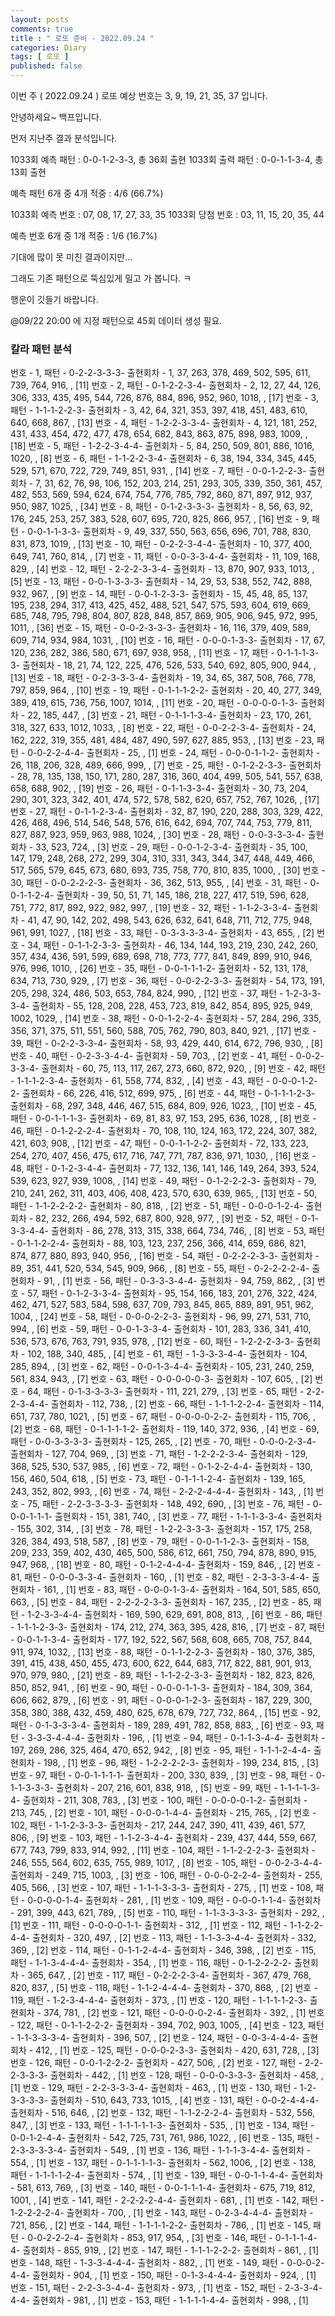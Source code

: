 ```yaml
---
layout: posts
comments: true
title : " 로또 준비 - 2022.09.24 "
categories: Diary
tags: [ 로또 ]
published: false
---
```


이번 주 ( 2022.09.24 ) 로또 예상 번호는 3, 9, 19, 21, 35, 37 입니다.

안녕하세요~ 백프입니다.

먼저 지난주 결과 분석입니다.

1033회 예측 패턴 : 0-0-1-2-3-3, 총 36회 출현
1033회 출력 패턴 : 0-0-1-1-3-4, 총 13회 출현

예측 패턴 6개 중 4개 적중 : 4/6 (66.7%)

1033회 예측 번호 : 07, 08, 17, 27, 33, 35
1033회 당첨 번호 : 03, 11, 15, 20, 35, 44

예측 번호 6개 중 1개 적중 : 1/6 (16.7%)

기대에 많이 못 미친 결과이지만...

그래도 기존 패턴으로 뚝심있게 밀고 가 봅니다. ㅋ

행운이 깃들기 바랍니다.

@09/22 20:00 에 지정 패턴으로 45회 데이터 생성 필요.

### 칼라 패턴 분석

번호 - 1, 패턴 - 0-2-2-3-3-3-
출현회차 - 1, 37, 263, 378, 469, 502, 595, 611, 739, 764, 916, , [11]
번호 - 2, 패턴 - 0-1-2-2-3-4-
출현회차 - 2, 12, 27, 44, 126, 306, 333, 435, 495, 544, 726, 876, 884, 896, 952, 960, 1018, , [17]
번호 - 3, 패턴 - 1-1-1-2-2-3-
출현회차 - 3, 42, 64, 321, 353, 397, 418, 451, 483, 610, 640, 668, 867, , [13]
번호 - 4, 패턴 - 1-2-2-3-3-4-
출현회차 - 4, 121, 181, 252, 431, 433, 454, 472, 477, 478, 654, 682, 843, 863, 875, 898, 983, 1009, , [18]
번호 - 5, 패턴 - 1-2-2-3-4-4-
출현회차 - 5, 84, 250, 509, 801, 886, 1016, 1020, , [8]
번호 - 6, 패턴 - 1-1-2-2-3-4-
출현회차 - 6, 38, 194, 334, 345, 445, 529, 571, 670, 722, 729, 749, 851, 931, , [14]
번호 - 7, 패턴 - 0-0-1-2-2-3-
출현회차 - 7, 31, 62, 76, 98, 106, 152, 203, 214, 251, 293, 305, 339, 350, 361, 457, 482, 553, 569, 594, 624, 674, 754, 776, 785, 792, 860, 871, 897, 912, 937, 950, 987, 1025, , [34]
번호 - 8, 패턴 - 0-1-2-3-3-3-
출현회차 - 8, 56, 63, 92, 176, 245, 253, 257, 383, 528, 607, 695, 720, 825, 866, 957, , [16]
번호 - 9, 패턴 - 0-0-1-1-3-3-
출현회차 - 9, 49, 337, 550, 563, 656, 696, 701, 788, 830, 831, 873, 1019, , [13]
번호 - 10, 패턴 - 0-2-2-3-4-4-
출현회차 - 10, 377, 400, 649, 741, 760, 814, , [7]
번호 - 11, 패턴 - 0-0-3-3-4-4-
출현회차 - 11, 109, 168, 829, , [4]
번호 - 12, 패턴 - 2-2-2-3-3-4-
출현회차 - 13, 870, 907, 933, 1013, , [5]
번호 - 13, 패턴 - 0-0-1-3-3-3-
출현회차 - 14, 29, 53, 538, 552, 742, 888, 932, 967, , [9]
번호 - 14, 패턴 - 0-0-1-2-3-3-
출현회차 - 15, 45, 48, 85, 137, 195, 238, 294, 317, 413, 425, 452, 488, 521, 547, 575, 593, 604, 619, 669, 685, 748, 795, 798, 804, 807, 828, 848, 857, 869, 905, 906, 945, 972, 995, 1011, , [36]
번호 - 15, 패턴 - 0-0-2-3-3-3-
출현회차 - 16, 116, 379, 409, 589, 609, 714, 934, 984, 1031, , [10]
번호 - 16, 패턴 - 0-0-0-1-3-3-
출현회차 - 17, 67, 120, 236, 282, 386, 580, 671, 697, 938, 958, , [11]
번호 - 17, 패턴 - 0-1-1-1-3-3-
출현회차 - 18, 21, 74, 122, 225, 476, 526, 533, 540, 692, 805, 900, 944, , [13]
번호 - 18, 패턴 - 0-2-3-3-3-4-
출현회차 - 19, 34, 65, 387, 508, 766, 778, 797, 859, 964, , [10]
번호 - 19, 패턴 - 0-1-1-1-2-2-
출현회차 - 20, 40, 277, 349, 389, 419, 615, 736, 756, 1007, 1014, , [11]
번호 - 20, 패턴 - 0-0-0-0-1-3-
출현회차 - 22, 185, 447, , [3]
번호 - 21, 패턴 - 0-1-1-1-3-4-
출현회차 - 23, 170, 261, 318, 327, 633, 1012, 1033, , [8]
번호 - 22, 패턴 - 0-0-2-2-3-4-
출현회차 - 24, 162, 222, 319, 355, 481, 484, 487, 490, 597, 627, 885, 953, , [13]
번호 - 23, 패턴 - 0-0-2-2-4-4-
출현회차 - 25, , [1]
번호 - 24, 패턴 - 0-0-0-1-1-2-
출현회차 - 26, 118, 206, 328, 489, 666, 999, , [7]
번호 - 25, 패턴 - 0-1-2-2-3-3-
출현회차 - 28, 78, 135, 138, 150, 171, 280, 287, 316, 360, 404, 499, 505, 541, 557, 638, 658, 688, 902, , [19]
번호 - 26, 패턴 - 0-1-1-3-3-4-
출현회차 - 30, 73, 204, 290, 301, 323, 342, 401, 474, 572, 578, 582, 620, 657, 752, 767, 1026, , [17]
번호 - 27, 패턴 - 0-1-1-2-3-4-
출현회차 - 32, 87, 190, 220, 288, 303, 329, 422, 426, 468, 496, 514, 546, 548, 576, 616, 642, 694, 707, 744, 753, 779, 811, 827, 887, 923, 959, 963, 988, 1024, , [30]
번호 - 28, 패턴 - 0-0-3-3-3-4-
출현회차 - 33, 523, 724, , [3]
번호 - 29, 패턴 - 0-0-1-2-3-4-
출현회차 - 35, 100, 147, 179, 248, 268, 272, 299, 304, 310, 331, 343, 344, 347, 448, 449, 466, 517, 565, 579, 645, 673, 680, 693, 735, 758, 770, 810, 835, 1000, , [30]
번호 - 30, 패턴 - 0-0-2-2-2-3-
출현회차 - 36, 362, 513, 955, , [4]
번호 - 31, 패턴 - 0-0-1-1-2-4-
출현회차 - 39, 50, 51, 71, 145, 186, 218, 227, 417, 519, 596, 628, 751, 772, 817, 892, 922, 982, 997, , [19]
번호 - 32, 패턴 - 1-1-2-3-3-4-
출현회차 - 41, 47, 90, 142, 202, 498, 543, 626, 632, 641, 648, 711, 712, 775, 948, 961, 991, 1027, , [18]
번호 - 33, 패턴 - 0-3-3-3-3-4-
출현회차 - 43, 655, , [2]
번호 - 34, 패턴 - 0-1-1-2-3-3-
출현회차 - 46, 134, 144, 193, 219, 230, 242, 260, 357, 434, 436, 591, 599, 689, 698, 718, 773, 777, 841, 849, 899, 910, 946, 976, 996, 1010, , [26]
번호 - 35, 패턴 - 0-0-1-1-1-2-
출현회차 - 52, 131, 178, 634, 713, 730, 929, , [7]
번호 - 36, 패턴 - 0-0-2-2-3-3-
출현회차 - 54, 173, 191, 205, 298, 324, 486, 503, 653, 784, 824, 990, , [12]
번호 - 37, 패턴 - 1-2-3-3-3-4-
출현회차 - 55, 128, 208, 228, 453, 723, 819, 842, 854, 895, 925, 949, 1002, 1029, , [14]
번호 - 38, 패턴 - 0-0-1-2-2-4-
출현회차 - 57, 284, 296, 335, 356, 371, 375, 511, 551, 560, 588, 705, 762, 790, 803, 840, 921, , [17]
번호 - 39, 패턴 - 0-2-2-3-3-4-
출현회차 - 58, 93, 429, 440, 614, 672, 796, 930, , [8]
번호 - 40, 패턴 - 0-2-3-3-4-4-
출현회차 - 59, 703, , [2]
번호 - 41, 패턴 - 0-0-2-3-3-4-
출현회차 - 60, 75, 113, 117, 267, 273, 660, 872, 920, , [9]
번호 - 42, 패턴 - 1-1-1-2-3-4-
출현회차 - 61, 558, 774, 832, , [4]
번호 - 43, 패턴 - 0-0-0-1-2-2-
출현회차 - 66, 226, 416, 512, 699, 975, , [6]
번호 - 44, 패턴 - 0-1-1-1-2-3-
출현회차 - 68, 297, 348, 446, 467, 515, 684, 809, 926, 1023, , [10]
번호 - 45, 패턴 - 0-0-1-1-1-3-
출현회차 - 69, 81, 83, 97, 153, 295, 636, 1028, , [8]
번호 - 46, 패턴 - 0-1-2-2-2-4-
출현회차 - 70, 108, 110, 124, 163, 172, 224, 307, 382, 421, 603, 908, , [12]
번호 - 47, 패턴 - 0-0-1-1-2-2-
출현회차 - 72, 133, 223, 254, 270, 407, 456, 475, 617, 716, 747, 771, 787, 836, 971, 1030, , [16]
번호 - 48, 패턴 - 0-1-2-3-4-4-
출현회차 - 77, 132, 136, 141, 146, 149, 264, 393, 524, 539, 623, 927, 939, 1008, , [14]
번호 - 49, 패턴 - 0-1-2-2-2-3-
출현회차 - 79, 210, 241, 262, 311, 403, 406, 408, 423, 570, 630, 639, 965, , [13]
번호 - 50, 패턴 - 1-1-2-2-2-2-
출현회차 - 80, 818, , [2]
번호 - 51, 패턴 - 0-0-0-1-2-4-
출현회차 - 82, 232, 266, 494, 592, 687, 800, 928, 977, , [9]
번호 - 52, 패턴 - 0-1-3-3-4-4-
출현회차 - 86, 278, 313, 315, 338, 664, 734, 746, , [8]
번호 - 53, 패턴 - 0-1-1-2-2-4-
출현회차 - 88, 103, 123, 237, 256, 366, 414, 659, 686, 821, 874, 877, 880, 893, 940, 956, , [16]
번호 - 54, 패턴 - 0-2-2-2-3-3-
출현회차 - 89, 351, 441, 520, 534, 545, 909, 966, , [8]
번호 - 55, 패턴 - 0-2-2-2-2-4-
출현회차 - 91, , [1]
번호 - 56, 패턴 - 0-3-3-3-4-4-
출현회차 - 94, 759, 862, , [3]
번호 - 57, 패턴 - 0-1-2-3-3-4-
출현회차 - 95, 154, 166, 183, 201, 276, 322, 424, 462, 471, 527, 583, 584, 598, 637, 709, 793, 845, 865, 889, 891, 951, 962, 1004, , [24]
번호 - 58, 패턴 - 0-0-0-2-2-3-
출현회차 - 96, 99, 271, 531, 710, 994, , [6]
번호 - 59, 패턴 - 0-0-1-3-3-4-
출현회차 - 101, 283, 336, 341, 410, 536, 573, 676, 763, 791, 935, 978, , [12]
번호 - 60, 패턴 - 1-2-2-2-3-3-
출현회차 - 102, 188, 340, 485, , [4]
번호 - 61, 패턴 - 1-3-3-3-4-4-
출현회차 - 104, 285, 894, , [3]
번호 - 62, 패턴 - 0-0-1-3-4-4-
출현회차 - 105, 231, 240, 259, 561, 834, 943, , [7]
번호 - 63, 패턴 - 0-0-0-0-0-3-
출현회차 - 107, 605, , [2]
번호 - 64, 패턴 - 0-1-3-3-3-3-
출현회차 - 111, 221, 279, , [3]
번호 - 65, 패턴 - 2-2-2-3-4-4-
출현회차 - 112, 738, , [2]
번호 - 66, 패턴 - 1-1-1-2-2-4-
출현회차 - 114, 651, 737, 780, 1021, , [5]
번호 - 67, 패턴 - 0-0-0-0-2-2-
출현회차 - 115, 706, , [2]
번호 - 68, 패턴 - 0-1-1-1-1-2-
출현회차 - 119, 140, 372, 936, , [4]
번호 - 69, 패턴 - 0-0-3-3-3-3-
출현회차 - 125, 265, , [2]
번호 - 70, 패턴 - 0-0-0-2-3-4-
출현회차 - 127, 704, 969, , [3]
번호 - 71, 패턴 - 1-2-2-2-3-4-
출현회차 - 129, 368, 525, 530, 537, 985, , [6]
번호 - 72, 패턴 - 0-1-2-2-4-4-
출현회차 - 130, 156, 460, 504, 618, , [5]
번호 - 73, 패턴 - 0-1-1-1-2-4-
출현회차 - 139, 165, 243, 352, 802, 993, , [6]
번호 - 74, 패턴 - 2-2-2-4-4-4-
출현회차 - 143, , [1]
번호 - 75, 패턴 - 2-2-3-3-3-3-
출현회차 - 148, 492, 690, , [3]
번호 - 76, 패턴 - 0-0-0-1-1-1-
출현회차 - 151, 381, 740, , [3]
번호 - 77, 패턴 - 1-1-1-3-3-4-
출현회차 - 155, 302, 314, , [3]
번호 - 78, 패턴 - 1-2-2-3-3-3-
출현회차 - 157, 175, 258, 326, 384, 493, 518, 587, , [8]
번호 - 79, 패턴 - 0-0-1-1-2-3-
출현회차 - 158, 209, 233, 359, 402, 430, 465, 500, 586, 612, 661, 750, 794, 878, 890, 915, 947, 968, , [18]
번호 - 80, 패턴 - 0-1-2-4-4-4-
출현회차 - 159, 846, , [2]
번호 - 81, 패턴 - 0-0-0-3-3-4-
출현회차 - 160, , [1]
번호 - 82, 패턴 - 2-3-3-3-4-4-
출현회차 - 161, , [1]
번호 - 83, 패턴 - 0-0-0-1-3-4-
출현회차 - 164, 501, 585, 650, 663, , [5]
번호 - 84, 패턴 - 2-2-2-2-3-3-
출현회차 - 167, 235, , [2]
번호 - 85, 패턴 - 1-2-3-3-4-4-
출현회차 - 169, 590, 629, 691, 808, 813, , [6]
번호 - 86, 패턴 - 1-1-1-2-3-3-
출현회차 - 174, 212, 274, 363, 395, 428, 816, , [7]
번호 - 87, 패턴 - 0-0-1-1-3-4-
출현회차 - 177, 192, 522, 567, 568, 608, 665, 708, 757, 844, 911, 974, 1032, , [13]
번호 - 88, 패턴 - 0-1-1-2-2-3-
출현회차 - 180, 376, 385, 391, 415, 438, 450, 455, 473, 600, 622, 644, 683, 717, 822, 881, 901, 913, 970, 979, 980, , [21]
번호 - 89, 패턴 - 1-1-2-2-3-3-
출현회차 - 182, 823, 826, 850, 852, 941, , [6]
번호 - 90, 패턴 - 0-0-0-1-1-3-
출현회차 - 184, 309, 364, 606, 662, 879, , [6]
번호 - 91, 패턴 - 0-0-0-1-2-3-
출현회차 - 187, 229, 300, 358, 380, 388, 432, 459, 480, 625, 678, 679, 727, 732, 864, , [15]
번호 - 92, 패턴 - 0-1-3-3-3-4-
출현회차 - 189, 289, 491, 782, 858, 883, , [6]
번호 - 93, 패턴 - 3-3-3-4-4-4-
출현회차 - 196, , [1]
번호 - 94, 패턴 - 0-1-1-3-4-4-
출현회차 - 197, 269, 286, 325, 464, 470, 652, 942, , [8]
번호 - 95, 패턴 - 1-1-1-2-4-4-
출현회차 - 198, , [1]
번호 - 96, 패턴 - 1-2-2-2-2-3-
출현회차 - 199, 234, 815, , [3]
번호 - 97, 패턴 - 0-0-1-1-1-1-
출현회차 - 200, 330, 839, , [3]
번호 - 98, 패턴 - 0-1-1-3-3-3-
출현회차 - 207, 216, 601, 838, 918, , [5]
번호 - 99, 패턴 - 1-1-1-1-3-4-
출현회차 - 211, 308, 783, , [3]
번호 - 100, 패턴 - 0-0-0-0-1-2-
출현회차 - 213, 745, , [2]
번호 - 101, 패턴 - 0-0-0-1-4-4-
출현회차 - 215, 765, , [2]
번호 - 102, 패턴 - 1-1-2-3-3-3-
출현회차 - 217, 244, 247, 390, 411, 439, 461, 577, 806, , [9]
번호 - 103, 패턴 - 1-1-2-3-4-4-
출현회차 - 239, 437, 444, 559, 667, 677, 743, 799, 833, 914, 992, , [11]
번호 - 104, 패턴 - 1-1-2-2-2-3-
출현회차 - 246, 555, 564, 602, 635, 755, 989, 1017, , [8]
번호 - 105, 패턴 - 0-0-2-3-4-4-
출현회차 - 249, 715, 1003, , [3]
번호 - 106, 패턴 - 0-0-0-2-2-4-
출현회차 - 255, 405, 566, , [3]
번호 - 107, 패턴 - 1-1-1-3-3-3-
출현회차 - 275, , [1]
번호 - 108, 패턴 - 0-0-0-0-1-4-
출현회차 - 281, , [1]
번호 - 109, 패턴 - 0-0-0-1-1-4-
출현회차 - 291, 399, 443, 621, 789, , [5]
번호 - 110, 패턴 - 1-1-3-3-3-3-
출현회차 - 292, , [1]
번호 - 111, 패턴 - 0-0-0-0-1-1-
출현회차 - 312, , [1]
번호 - 112, 패턴 - 1-1-2-2-4-4-
출현회차 - 320, 497, , [2]
번호 - 113, 패턴 - 1-1-3-3-4-4-
출현회차 - 332, 369, , [2]
번호 - 114, 패턴 - 0-1-1-2-4-4-
출현회차 - 346, 398, , [2]
번호 - 115, 패턴 - 1-1-3-4-4-4-
출현회차 - 354, , [1]
번호 - 116, 패턴 - 0-1-2-2-2-2-
출현회차 - 365, 647, , [2]
번호 - 117, 패턴 - 0-2-2-2-3-4-
출현회차 - 367, 479, 768, 820, 837, , [5]
번호 - 118, 패턴 - 1-1-2-4-4-4-
출현회차 - 370, 868, , [2]
번호 - 119, 패턴 - 1-2-3-4-4-4-
출현회차 - 373, , [1]
번호 - 120, 패턴 - 1-1-1-1-2-3-
출현회차 - 374, 781, , [2]
번호 - 121, 패턴 - 0-0-0-0-2-4-
출현회차 - 392, , [1]
번호 - 122, 패턴 - 0-1-1-2-2-2-
출현회차 - 394, 702, 903, 1005, , [4]
번호 - 123, 패턴 - 1-1-3-3-3-4-
출현회차 - 396, 507, , [2]
번호 - 124, 패턴 - 0-0-3-4-4-4-
출현회차 - 412, , [1]
번호 - 125, 패턴 - 0-0-0-2-3-3-
출현회차 - 420, 631, 728, , [3]
번호 - 126, 패턴 - 0-0-1-2-2-2-
출현회차 - 427, 506, , [2]
번호 - 127, 패턴 - 2-2-2-3-3-3-
출현회차 - 442, , [1]
번호 - 128, 패턴 - 0-0-0-3-3-3-
출현회차 - 458, , [1]
번호 - 129, 패턴 - 2-2-3-3-3-4-
출현회차 - 463, , [1]
번호 - 130, 패턴 - 1-2-3-3-3-3-
출현회차 - 510, 643, 733, 1015, , [4]
번호 - 131, 패턴 - 0-0-2-4-4-4-
출현회차 - 516, 646, , [2]
번호 - 132, 패턴 - 1-1-2-2-2-4-
출현회차 - 532, 556, 847, , [3]
번호 - 133, 패턴 - 1-1-1-1-1-3-
출현회차 - 535, , [1]
번호 - 134, 패턴 - 0-0-1-2-4-4-
출현회차 - 542, 725, 731, 761, 986, 1022, , [6]
번호 - 135, 패턴 - 2-3-3-3-3-4-
출현회차 - 549, , [1]
번호 - 136, 패턴 - 1-1-1-3-4-4-
출현회차 - 554, , [1]
번호 - 137, 패턴 - 0-1-1-1-1-3-
출현회차 - 562, 1006, , [2]
번호 - 138, 패턴 - 1-1-1-1-2-4-
출현회차 - 574, , [1]
번호 - 139, 패턴 - 0-0-1-1-4-4-
출현회차 - 581, 613, 769, , [3]
번호 - 140, 패턴 - 0-0-1-1-1-4-
출현회차 - 675, 719, 812, 1001, , [4]
번호 - 141, 패턴 - 2-2-2-2-4-4-
출현회차 - 681, , [1]
번호 - 142, 패턴 - 1-2-2-2-2-4-
출현회차 - 700, , [1]
번호 - 143, 패턴 - 0-2-3-4-4-4-
출현회차 - 721, 856, , [2]
번호 - 144, 패턴 - 1-1-1-1-2-2-
출현회차 - 786, , [1]
번호 - 145, 패턴 - 0-0-2-2-2-4-
출현회차 - 853, 917, 954, , [3]
번호 - 146, 패턴 - 0-1-1-1-4-4-
출현회차 - 855, 919, , [2]
번호 - 147, 패턴 - 1-1-1-2-2-2-
출현회차 - 861, , [1]
번호 - 148, 패턴 - 1-3-3-4-4-4-
출현회차 - 882, , [1]
번호 - 149, 패턴 - 0-0-0-2-4-4-
출현회차 - 904, , [1]
번호 - 150, 패턴 - 0-1-3-4-4-4-
출현회차 - 924, , [1]
번호 - 151, 패턴 - 2-2-3-3-4-4-
출현회차 - 973, , [1]
번호 - 152, 패턴 - 2-3-3-4-4-4-
출현회차 - 981, , [1]
번호 - 153, 패턴 - 1-1-1-1-4-4-
출현회차 - 998, , [1]
